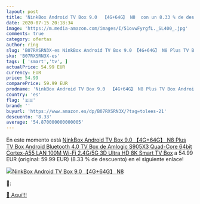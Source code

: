 ```yaml
---
layout: post
title: 'NinkBox Android TV Box 9.0  【4G+64G】 N8  con un 8.33 % de descuento'
date: 2020-07-15 20:18:34
image: 'https://m.media-amazon.com/images/I/51ovwFyrgfL._SL400_.jpg'
comments: true
category: ofertas
author: ring
slug: 'B07RXSRN3X-es NinkBox Android TV Box 9.0 【4G+64G】 N8 Plus TV Box Android...'
sku: 'B07RXSRN3X-es'
tags: [ 'smart','tv', ]
actualPrice: 54.99 EUR
currency: EUR
price: 54.99
comparePrice: 59.99 EUR
prodname: 'NinkBox Android TV Box 9.0  【4G+64G】 N8 Plus TV Box Android  Bluetooth 4.0  TV Box de Amlogic S905X3 Quad-Core 64bit Cortex-A55  LAN 100M Wi-Fi 2.4G/5G  3D Ultra HD 8K Smart TV Box'
country: 'es'
flag: '🇪🇸'
brand: ''
buyurl: 'https://www.amazon.es/dp/B07RXSRN3X/?tag=tolees-21'
descuento: '8.33'
average: '54.870000000000005'
---
```


En este momento está [NinkBox Android TV Box 9.0  【4G+64G】 N8 Plus TV Box Android  Bluetooth 4.0  TV Box de Amlogic S905X3 Quad-Core 64bit Cortex-A55  LAN 100M Wi-Fi 2.4G/5G  3D Ultra HD 8K Smart TV Box](https://www.amazon.es/dp/B07RXSRN3X/?tag=tolees-21) a 54.99 EUR (original: 59.99 EUR) (8.33 %  de descuento) en el siguiente enlace!

[![NinkBox Android TV Box 9.0  【4G+64G】 N8 ](https://m.media-amazon.com/images/I/51ovwFyrgfL._SL400_.jpg)](https://www.amazon.es/dp/B07RXSRN3X/?tag=tolees-21)

🔎:


[🛒 Aquí!!!](https://www.amazon.es/dp/B07RXSRN3X/?tag=tolees-21)
